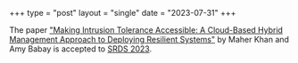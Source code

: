 +++
type = "post"
layout = "single"
date = "2023-07-31"
+++

The paper ["Making Intrusion Tolerance Accessible: A Cloud-Based Hybrid Management Approach to Deploying Resilient Systems"](https://sites.pitt.edu/~babay/pubs/srds23_hybridIT.pdf) by Maher Khan and Amy Babay is accepted to [SRDS 2023](https://srds-conference.org/).
